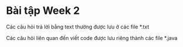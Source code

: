 # Bài tập Week 2

Các câu hỏi trả lời bằng text thường được lưu ở các file *.txt

Các câu hỏi liên quan đến viết code được lưu riêng thành các file *.java